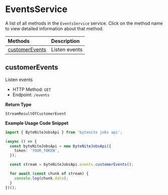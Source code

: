 # EventsService

A list of all methods in the `EventsService` service. Click on the method name to view detailed information about that method.

| Methods                           | Description   |
| :-------------------------------- | :------------ |
| [customerEvents](#customerevents) | Listen events |

## customerEvents

Listen events

- HTTP Method: `GET`
- Endpoint: `/events`

**Return Type**

`StreamResultOfCustomerEvent`

**Example Usage Code Snippet**

```typescript
import { ByteNiteJobsApi } from 'bytenite jobs api';

(async () => {
  const byteNiteJobsApi = new ByteNiteJobsApi({
    token: 'YOUR_TOKEN',
  });

  const stream = byteNiteJobsApi.events.customerEvents();

  for await (const chunk of stream) {
    console.log(chunk.data);
  }
})();
```

<!-- This file was generated by liblab | https://liblab.com/ -->
